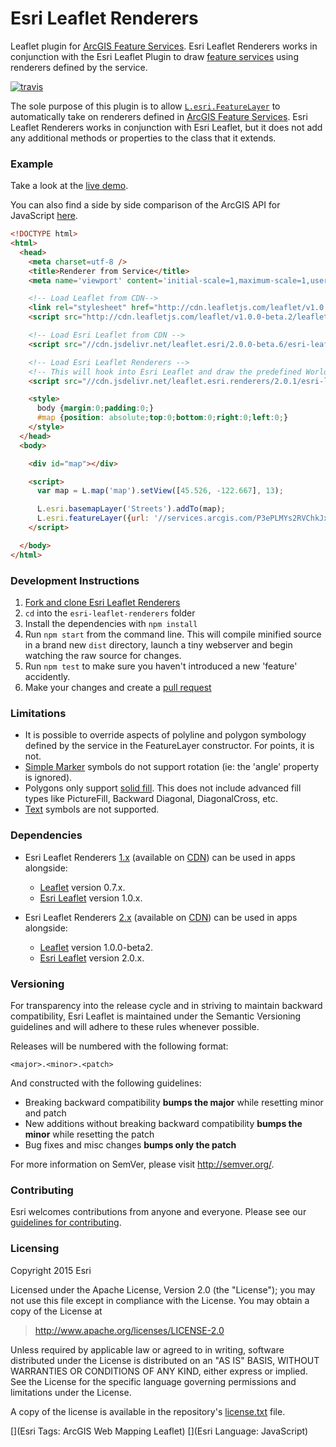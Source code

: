 # Esri Leaflet Renderers

Leaflet plugin for [ArcGIS Feature Services](http://developers.arcgis.com). Esri Leaflet Renderers works in conjunction with the Esri Leaflet Plugin to draw [feature services](http://esri.github.io/esri-leaflet/examples/simple-feature-layer.html) using renderers defined by the service.

[![travis](https://img.shields.io/travis/Esri/Leaflet.shapeMarkers/master.svg?style=flat-square)](https://travis-ci.org/Esri/Leaflet.shapeMarkers)

The sole purpose of this plugin is to allow [`L.esri.FeatureLayer`](http://esri.github.io/esri-leaflet/api-reference/layers/feature-layer.html) to automatically take on renderers defined in [ArcGIS Feature Services](https://developers.arcgis.com/en/features/cloud-storage/). Esri Leaflet Renderers works in conjunction with Esri Leaflet, but it does not add any additional methods or properties to the class that it extends.

### Example
Take a look at the [live demo](http://esri.github.io/esri-leaflet-renderers/index.html).

You can also find a side by side comparison of the ArcGIS API for JavaScript [here](http://esri.github.io/esri-leaflet-renderers/spec/comparisons.html).

```html
<!DOCTYPE html>
<html>
  <head>
    <meta charset=utf-8 />
    <title>Renderer from Service</title>
    <meta name='viewport' content='initial-scale=1,maximum-scale=1,user-scalable=no' />

    <!-- Load Leaflet from CDN-->
    <link rel="stylesheet" href="http://cdn.leafletjs.com/leaflet/v1.0.0-beta.2/leaflet.css" />
    <script src="http://cdn.leafletjs.com/leaflet/v1.0.0-beta.2/leaflet.js"></script>

    <!-- Load Esri Leaflet from CDN -->
    <script src="//cdn.jsdelivr.net/leaflet.esri/2.0.0-beta.6/esri-leaflet.js"></script>

    <!-- Load Esri Leaflet Renderers -->
    <!-- This will hook into Esri Leaflet and draw the predefined World Regions -->
    <script src="//cdn.jsdelivr.net/leaflet.esri.renderers/2.0.1/esri-leaflet-renderers.js"></script>

    <style>
      body {margin:0;padding:0;}
      #map {position: absolute;top:0;bottom:0;right:0;left:0;}
    </style>
  </head>
  <body>

    <div id="map"></div>

    <script>
      var map = L.map('map').setView([45.526, -122.667], 13);

      L.esri.basemapLayer('Streets').addTo(map);
      L.esri.featureLayer({url: '//services.arcgis.com/P3ePLMYs2RVChkJx/arcgis/rest/services/World_Regions/FeatureServer/0', simplifyFactor: 1}).addTo(map);
    </script>

  </body>
</html>
```

### Development Instructions

1. [Fork and clone Esri Leaflet Renderers](https://help.github.com/articles/fork-a-repo)
2. `cd` into the `esri-leaflet-renderers` folder
3. Install the dependencies with `npm install`
4. Run `npm start` from the command line. This will compile minified source in a brand new `dist` directory, launch a tiny webserver and begin watching the raw source for changes.
5. Run `npm test` to make sure you haven't introduced a new 'feature' accidently.
6. Make your changes and create a [pull request](https://help.github.com/articles/creating-a-pull-request)

### Limitations

* It is possible to override aspects of polyline and polygon symbology defined by the service in the FeatureLayer constructor.  For points, it is not.
* [Simple Marker](http://resources.arcgis.com/en/help/arcgis-rest-api/02r3/02r3000000n5000000.htm#GUID-C8D40B32-5F4B-45EB-8048-6D5A8763E13B) symbols do not support rotation (ie: the 'angle' property is ignored).
* Polygons only support [solid fill](http://resources.arcgis.com/en/help/arcgis-rest-api/02r3/02r3000000n5000000.htm#GUID-517D9B3F-DF13-4E79-9B58-A0D24C5E4994).  This does not include advanced fill types like PictureFill, Backward Diagonal, DiagonalCross, etc.
* [Text](http://resources.arcgis.com/en/help/arcgis-rest-api/02r3/02r3000000n5000000.htm#ESRI_SECTION1_94E8CE0A9F614ABC8BEDDBCB0E9DC53A) symbols are not supported.

### Dependencies

* Esri Leaflet Renderers [1.x](https://github.com/Esri/esri-leaflet-renderers/releases/tag/v1.0.0) (available on [CDN](https://cdn.jsdelivr.net/leaflet.esri.renderers/1.0.0/esri-leaflet-renderers.js)) can be used in apps alongside:
  *  [Leaflet](http://leafletjs.com) version 0.7.x.
  *  [Esri Leaflet](http://esri.github.io/esri-leaflet) version 1.0.x.

* Esri Leaflet Renderers [2.x](https://github.com/Esri/esri-leaflet-renderers/releases/tag/v2.0.1) (available on [CDN](https://cdn.jsdelivr.net/leaflet.esri.renderers/2.0.1/esri-leaflet-renderers.js)) can be used in apps alongside:
  *  [Leaflet](http://leafletjs.com) version 1.0.0-beta2.
  *  [Esri Leaflet](http://esri.github.io/esri-leaflet) version 2.0.x.

### Versioning

For transparency into the release cycle and in striving to maintain backward compatibility, Esri Leaflet is maintained under the Semantic Versioning guidelines and will adhere to these rules whenever possible.

Releases will be numbered with the following format:

`<major>.<minor>.<patch>`

And constructed with the following guidelines:

* Breaking backward compatibility **bumps the major** while resetting minor and patch
* New additions without breaking backward compatibility **bumps the minor** while resetting the patch
* Bug fixes and misc changes **bumps only the patch**

For more information on SemVer, please visit <http://semver.org/>.

### Contributing

Esri welcomes contributions from anyone and everyone. Please see our [guidelines for contributing](https://github.com/Esri/esri-leaflet-renderers/blob/master/CONTRIBUTING.md).

### Licensing
Copyright 2015 Esri

Licensed under the Apache License, Version 2.0 (the "License");
you may not use this file except in compliance with the License.
You may obtain a copy of the License at

> http://www.apache.org/licenses/LICENSE-2.0

Unless required by applicable law or agreed to in writing, software
distributed under the License is distributed on an "AS IS" BASIS,
WITHOUT WARRANTIES OR CONDITIONS OF ANY KIND, either express or implied.
See the License for the specific language governing permissions and
limitations under the License.

A copy of the license is available in the repository's [license.txt]( https://raw.github.com/Esri/esri-leaflet/master/license.txt) file.

[](Esri Tags: ArcGIS Web Mapping Leaflet)
[](Esri Language: JavaScript)
